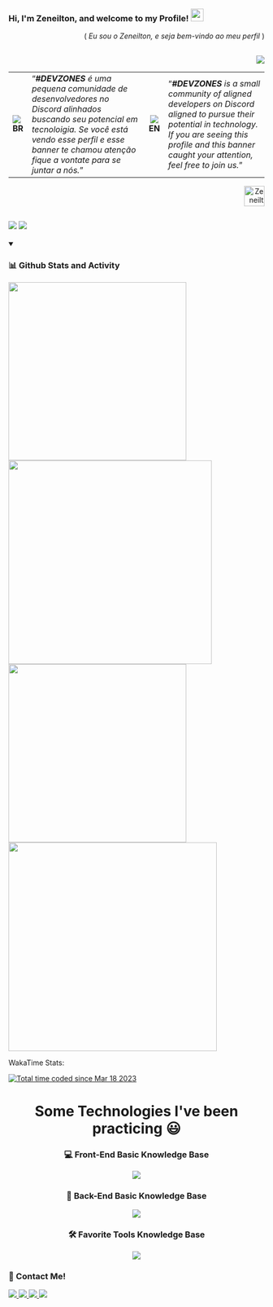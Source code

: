 <h3 align="left">Hi, I'm Zeneilton, and welcome to my Profile! <img src="https://media.giphy.com/media/hvRJCLFzcasrR4ia7z/giphy.gif" width="25px"></h3> 
<p align="right">( <em>Eu sou o Zeneilton, e seja bem-vindo ao meu perfil</em> )</p>

##
<div align="right">
  <a href="https://discord.me/devzones">
    <img src="https://github.com/zeneiltongpdev/zeneiltongpdev/blob/main/images/DEV.png?raw=true" >
  </a>
<table align="left">
  <tr>
    <td>
      <b>
        <a><img src="https://github.com/zeneiltongpdev/zeneiltongpdev/blob/main/icons/brazil-flag.gif?raw=true">BR</a>
      </b>
    </td>
    <td>
      <q><em><strong>#DEVZONES</strong> é uma pequena comunidade de desenvolvedores no Discord alinhados buscando seu potencial em tecnoloigia. Se você está vendo esse perfil e esse banner te chamou atenção fique a vontate para se juntar a nós.</em></q>
    </td>
    <td align="center">
      <b>
        <a><img src="https://github.com/zeneiltongpdev/zeneiltongpdev/blob/main/icons/united-states.gif?raw=true">EN</a>
      </b>
    </td>
    <td>
      <q><em><strong>#DEVZONES</strong> is a small community of aligned developers on Discord aligned to pursue their potential in technology. If you are seeing this profile and this banner caught your attention, feel free to join us.</em></q>
    </td>
  </tr>
</table>
</div>
<div  align="right">
  <img src="https://visitor-badge.feriirawann.repl.co/?username=zeneiltongpdev&repo=zeneiltongpdev&style=for-the-badge&label=Visitors&logo=OpenTelemetry&color=9c28d4&contentType=svg" alt="ZeneiltonDev Github Profile Visitors" height="40px" />
</div>

##
<h3 align="left">
  <img src="https://readme-typing-svg.demolab.com/?lines=About me:&font=Ubuntu&left=true&width=1000&height=70&color=9c28d4&vCenter=true&pause=10000&size=24">
  <img src="https://readme-typing-svg.demolab.com/?lines=Full%20Stack%20Developer;Experienced%20UX/UI%20Designer;3%2B%20Years%20of%20Coding%20Experience;Always%20Learning%20News%20Techniques&font=Ubuntu&left=true&width=1000&height=70&color=9c28d4&vCenter=true&pause=500&size=32">
</h3>

<details open >
  <summary><h3><strong>📊 Github Stats and Activity</strong></h3></summary>
  <div align="left">
    <img width="350em" src="https://streak-stats.demolab.com?user=zeneiltongpdev&theme=radical&hide_border=true" />
    <img width="400em" src="https://github-readme-stats.vercel.app/api?username=zeneiltongpdev&hide=prs,issues&show_icons=true&theme=radical&rank_icon=github&locale=en&line_height=30&hide_border=true"/>
    <img width="350em" src="https://github-readme-stats.vercel.app/api/top-langs/?username=zeneiltongpdev&show_icons=true&theme=radical&layout=compact&locale=en&langs_count=10&hide_border=true"/>
    <img width="410em" src="https://github-readme-stats.vercel.app/api/wakatime?username=zeneldev&langs_count=8&theme=radical&hide_border=true&custom_title=Coding%20Time&range=all_time&cache_seconds=14400" />
    <div align="left" >
      <p>WakaTime Stats:</p>
      <a href="https://wakatime.com/@5b16e0ec-6419-487c-9792-82c9468dd942">
        <img src="https://wakatime.com/badge/user/5b16e0ec-6419-487c-9792-82c9468dd942.svg"
          alt="Total time coded since Mar 18 2023" />
      </a>
    </div>
  </div>
</details>

##
<h1 align="center">Some Technologies I've been practicing 😃</h1>
  
<div align="center">
  <h3><strong>💻 Front-End Basic Knowledge Base</strong></h3>
  <img src="https://skillicons.dev/icons?i=react,vite,redux,materialui,javascript,styledcomponents,sass,css,html,git" />

  <h3><strong>🚪 Back-End Basic Knowledge Base</strong></h3>
  <img src="https://skillicons.dev/icons?i=nodejs,sequelize,prisma,mysql,postgresql,mongodb,firebase,java,spring,php" />

  <h3><strong>🛠️ Favorite Tools Knowledge Base</strong></h3>
  <img src="https://skillicons.dev/icons?i=vscode,idea,androidstudio,github,gitlab,bash,discord,postman,linux,aws" /> <!--&perline=5-->
</div>

<h3>🔗 Contact Me!</h3>
  <a href="https://www.linkedin.com/in/zeneilton-granja/">
    <img src="https://img.shields.io/badge/-LinkedIn-%230077B5?style=for-the-badge&logo=linkedin&logoColor=white">
  </a>
  <a href="https://instagram.com/zenel.gp">
    <img src="https://img.shields.io/badge/-Instagram-%23E4405F?style=for-the-badge&logo=instagram&logoColor=white">
  </a>
  <a href="https://wsp.zeneiltongp.dev">
    <img src="https://img.shields.io/badge/WhatsApp-25D366?style=for-the-badge&logo=whatsapp&logoColor=white">
  </a>
  <a href="mailto:zeneiltongranja@gmail.com">
    <img src="https://img.shields.io/badge/-Gmail-%23333?style=for-the-badge&logo=gmail&logoColor=white">
  </a>
